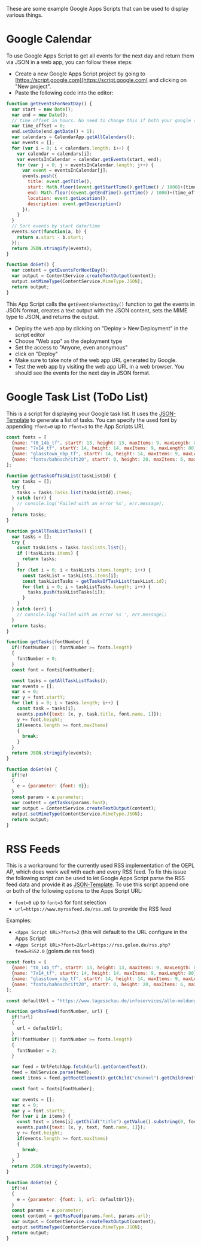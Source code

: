 These are some example Google Apps Scripts that can be used to display various things.

# Google Calendar
To use Google Apps Script to get all events for the next day and return them via JSON in a web app, you can follow these steps:
* Create a new Google Apps Script project by going to [https://script.google.com](https://script.google.com) and clicking on "New project".
* Paste the following code into the editor:
```js
function getEventsForNextDay() {
  var start = new Date();
  var end = new Date();
  // time offset in hours. No need to change this if both your google calendar and access point is set to the right time zone.
  var time_offset = 0;
  end.setDate(end.getDate() + 1);
  var calendars = CalendarApp.getAllCalendars();
  var events = [];
  for (var i = 0; i < calendars.length; i++) {
    var calendar = calendars[i];
    var eventsInCalendar = calendar.getEvents(start, end);
    for (var j = 0; j < eventsInCalendar.length; j++) {
      var event = eventsInCalendar[j];
      events.push({
        title: event.getTitle(),
        start: Math.floor((event.getStartTime().getTime() / 1000)+(time_offset*3600)),
        end: Math.floor((event.getEndTime().getTime() / 1000)+(time_offset*3600)),
        location: event.getLocation(),
        description: event.getDescription()
      });
    }
  }
  // Sort events by start date/time
  events.sort(function(a, b) {
    return a.start - b.start;
  });
  return JSON.stringify(events);
}

function doGet() {
  var content = getEventsForNextDay();
  var output = ContentService.createTextOutput(content);
  output.setMimeType(ContentService.MimeType.JSON);
  return output;
}
```
This App Script calls the `getEventsForNextDay()` function to get the events in JSON format, creates a text output with the JSON content, sets the MIME type to JSON, and returns the output.

* Deploy the web app by clicking on "Deploy > New Deployment" in the script editor
* Choose "Web app" as the deployment type
* Set the access to "Anyone, even anonymous"
* click on "Deploy"
* Make sure to take note of the web app URL generated by Google.
* Test the web app by visiting the web app URL in a web browser. You should see the events for the next day in JSON format.

# Google Task List (ToDo List)
This is a script for displaying your Google task list.
It uses the [JSON-Template](https://github.com/jjwbruijn/OpenEPaperLink/wiki/Json-template) to generate a list of tasks.
You can specify the used font by appending `?font=0` up to `?font=3` to the App Scripts URL

```js
const fonts = [
  {name: "t0_14b_tf", startY: 13, height: 13, maxItems: 9, maxLength: 80},
  {name: "7x14_tf", startY: 14, height: 14, maxItems: 9, maxLength: 80},
  {name: "glasstown_nbp_tf", startY: 14, height: 14, maxItems: 9, maxLength: 80},
  {name: "fonts/bahnschrift20", startY: 0, height: 20, maxItems: 6, maxLength: 30},
];

function getTasksOfTaskList(taskListId) {
  var tasks = [];
  try {
    tasks = Tasks.Tasks.list(taskListId).items;
  } catch (err) {
    // console.log('Failed with an error %s', err.message);
  }
  return tasks;
}

function getAllTaskListTasks() {
  var tasks = [];
  try {
    const taskLists = Tasks.Tasklists.list();
    if (!taskLists.items) {
      return tasks;
    }
    for (let i = 0; i < taskLists.items.length; i++) {
      const taskList = taskLists.items[i];
      const taskListTasks = getTasksOfTaskList(taskList.id);
      for (let i = 0; i < taskListTasks.length; i++) {
        tasks.push(taskListTasks[i]);
      }
    }
  } catch (err) {
    // console.log('Failed with an error %s ', err.message);
  }
  return tasks;
}

function getTasks(fontNumber) {
  if(!fontNumber || fontNumber >= fonts.length)
  {
    fontNumber = 0;
  }
  const font = fonts[fontNumber];

  const tasks = getAllTaskListTasks();
  var events = [];
  var x = 0;
  var y = font.startY;
  for (let i = 0; i < tasks.length; i++) {
    const task = tasks[i];
    events.push({text: [x, y, task.title, font.name, 1]});
    y += font.height;
    if(events.length >= font.maxItems)
    {
      break;
    }
  }
  return JSON.stringify(events);
}

function doGet(e) {
  if(!e)
  {
    e = {parameter: {font: 0}};
  }
  const params = e.parameter;
  var content = getTasks(params.font);
  var output = ContentService.createTextOutput(content);
  output.setMimeType(ContentService.MimeType.JSON);
  return output;
}
```

# RSS Feeds
This is a workaround for the currently used RSS implementation of the OEPL AP, which does work well with each and every RSS feed.
To fix this issue the following script can be used to let Google Apps Script parse the RSS feed data and provide it as [JSON-Template](https://github.com/jjwbruijn/OpenEPaperLink/wiki/Json-template).
To use this script append one or both of the following options to the Apps Script URL:
* `font=0` up to `font=3` for font selection
* `url=https://www.myrssfeed.de/rss.xml` to provide the RSS feed

Examples:
* `<Apps Script URL>?font=2` (this will default to the URL configure in the Apps Script)
* `<Apps Script URL>?font=2&url=https://rss.golem.de/rss.php?feed=RSS2.0` (golem.de rss feed)

```js
const fonts = [
  {name: "t0_14b_tf", startY: 13, height: 13, maxItems: 9, maxLength: 80},
  {name: "7x14_tf", startY: 14, height: 14, maxItems: 9, maxLength: 80},
  {name: "glasstown_nbp_tf", startY: 14, height: 14, maxItems: 9, maxLength: 80},
  {name: "fonts/bahnschrift20", startY: 0, height: 20, maxItems: 6, maxLength: 30},
];

const defaultUrl = "https://www.tagesschau.de/infoservices/alle-meldungen-100~rss2.xml";

function getRssFeed(fontNumber, url) {
  if(!url)
  {
    url = defaultUrl;
  }
  if(!fontNumber || fontNumber >= fonts.length)
  {
    fontNumber = 2;
  }

  var feed = UrlFetchApp.fetch(url).getContentText();
  feed = XmlService.parse(feed);
  const items = feed.getRootElement().getChild("channel").getChildren("item");

  const font = fonts[fontNumber];

  var events = [];
  var x = 0;
  var y = font.startY;
  for (var i in items) {
    const text = items[i].getChild("title").getValue().substring(0, font.maxLength); 
    events.push({text: [x, y, text, font.name, 1]});
    y += font.height;
    if(events.length >= font.maxItems)
    {
      break;
    }
  }
  return JSON.stringify(events);
}

function doGet(e) {
  if(!e)
  {
    e = {parameter: {font: 1, url: defaultUrl}};
  }
  const params = e.parameter;
  const content = getRssFeed(params.font, params.url);
  var output = ContentService.createTextOutput(content);
  output.setMimeType(ContentService.MimeType.JSON);
  return output;
}
```